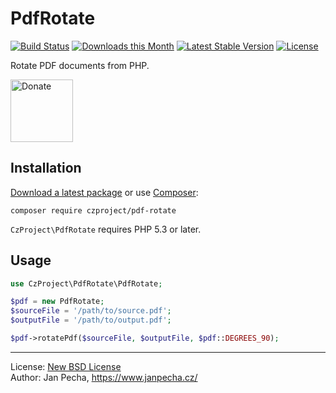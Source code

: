 # PdfRotate

[![Build Status](https://github.com/czproject/pdf-rotate/workflows/Build/badge.svg)](https://github.com/czproject/pdf-rotate/actions)
[![Downloads this Month](https://img.shields.io/packagist/dm/czproject/pdf-rotate.svg)](https://packagist.org/packages/czproject/pdf-rotate)
[![Latest Stable Version](https://poser.pugx.org/czproject/pdf-rotate/v/stable)](https://github.com/czproject/pdf-rotate/releases)
[![License](https://img.shields.io/badge/license-New%20BSD-blue.svg)](https://github.com/czproject/pdf-rotate/blob/master/license.md)

Rotate PDF documents from PHP.

<a href="https://www.janpecha.cz/donate/"><img src="https://buymecoffee.intm.org/img/donate-banner.v1.svg" alt="Donate" height="100"></a>


## Installation

[Download a latest package](https://github.com/czproject/pdf-rotate/releases) or use [Composer](http://getcomposer.org/):

```
composer require czproject/pdf-rotate
```

`CzProject\PdfRotate` requires PHP 5.3 or later.


## Usage


``` php
use CzProject\PdfRotate\PdfRotate;

$pdf = new PdfRotate;
$sourceFile = '/path/to/source.pdf';
$outputFile = '/path/to/output.pdf';

$pdf->rotatePdf($sourceFile, $outputFile, $pdf::DEGREES_90);
```

------------------------------

License: [New BSD License](license.md)
<br>Author: Jan Pecha, https://www.janpecha.cz/
